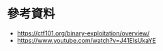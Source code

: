 # 參考資料

- <https://ctf101.org/binary-exploitation/overview/>
- <https://www.youtube.com/watch?v=J41EIsUkaYE>
